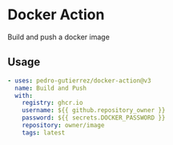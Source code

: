 # Docker Action

Build and push a docker image

## Usage

```yaml
- uses: pedro-gutierrez/docker-action@v3
  name: Build and Push
  with:
    registry: ghcr.io
    username: ${{ github.repository_owner }}
    password: ${{ secrets.DOCKER_PASSWORD }}
    repository: owner/image
    tags: latest
```